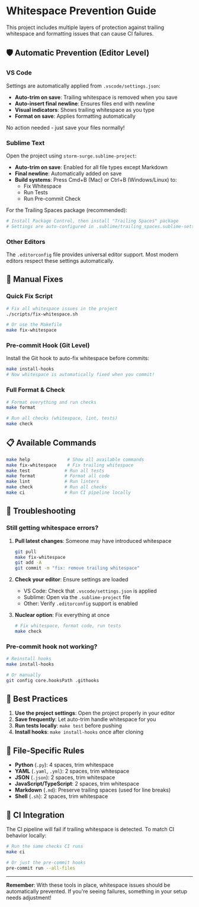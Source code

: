 # Whitespace Prevention Guide

This project includes multiple layers of protection against trailing whitespace and formatting issues that can cause CI failures.

## 🛡️ Automatic Prevention (Editor Level)

### VS Code
Settings are automatically applied from `.vscode/settings.json`:
- **Auto-trim on save**: Trailing whitespace is removed when you save
- **Auto-insert final newline**: Ensures files end with newline
- **Visual indicators**: Shows trailing whitespace as you type
- **Format on save**: Applies formatting automatically

No action needed - just save your files normally!

### Sublime Text
Open the project using `storm-surge.sublime-project`:
- **Auto-trim on save**: Enabled for all file types except Markdown
- **Final newline**: Automatically added on save
- **Build systems**: Press Cmd+B (Mac) or Ctrl+B (Windows/Linux) to:
  - Fix Whitespace
  - Run Tests
  - Run Pre-commit Check

For the Trailing Spaces package (recommended):
```bash
# Install Package Control, then install "Trailing Spaces" package
# Settings are auto-configured in .sublime/trailing_spaces.sublime-settings
```

### Other Editors
The `.editorconfig` file provides universal editor support. Most modern editors respect these settings automatically.

## 🔧 Manual Fixes

### Quick Fix Script
```bash
# Fix all whitespace issues in the project
./scripts/fix-whitespace.sh

# Or use the Makefile
make fix-whitespace
```

### Pre-commit Hook (Git Level)
Install the Git hook to auto-fix whitespace before commits:
```bash
make install-hooks
# Now whitespace is automatically fixed when you commit!
```

### Full Format & Check
```bash
# Format everything and run checks
make format

# Run all checks (whitespace, lint, tests)
make check
```

## 📋 Available Commands

```bash
make help              # Show all available commands
make fix-whitespace    # Fix trailing whitespace
make test             # Run all tests
make format           # Format all code
make lint             # Run linters
make check            # Run all checks
make ci               # Run CI pipeline locally
```

## 🚨 Troubleshooting

### Still getting whitespace errors?
1. **Pull latest changes**: Someone may have introduced whitespace
   ```bash
   git pull
   make fix-whitespace
   git add -A
   git commit -m "fix: remove trailing whitespace"
   ```

2. **Check your editor**: Ensure settings are loaded
   - VS Code: Check that `.vscode/settings.json` is applied
   - Sublime: Open via the `.sublime-project` file
   - Other: Verify `.editorconfig` support is enabled

3. **Nuclear option**: Fix everything at once
   ```bash
   # Fix whitespace, format code, run tests
   make check
   ```

### Pre-commit hook not working?
```bash
# Reinstall hooks
make install-hooks

# Or manually
git config core.hooksPath .githooks
```

## 🎯 Best Practices

1. **Use the project settings**: Open the project properly in your editor
2. **Save frequently**: Let auto-trim handle whitespace for you
3. **Run tests locally**: `make test` before pushing
4. **Install hooks**: `make install-hooks` once after cloning

## 📝 File-Specific Rules

- **Python** (`.py`): 4 spaces, trim whitespace
- **YAML** (`.yaml`, `.yml`): 2 spaces, trim whitespace
- **JSON** (`.json`): 2 spaces, trim whitespace
- **JavaScript/TypeScript**: 2 spaces, trim whitespace
- **Markdown** (`.md`): Preserve trailing spaces (used for line breaks)
- **Shell** (`.sh`): 2 spaces, trim whitespace

## 🔄 CI Integration

The CI pipeline will fail if trailing whitespace is detected. To match CI behavior locally:

```bash
# Run the same checks CI runs
make ci

# Or just the pre-commit hooks
pre-commit run --all-files
```

---

**Remember**: With these tools in place, whitespace issues should be automatically prevented. If you're seeing failures, something in your setup needs adjustment!

